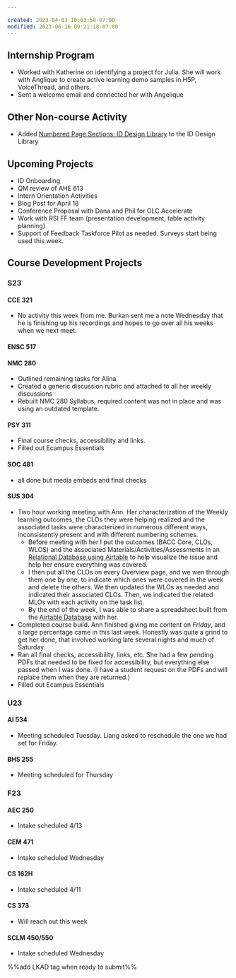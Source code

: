 ```yaml
---

created: 2023-04-03 10:03:58-07:00
modified: 2023-06-16 09:21:18-07:00
---
```


## Internship Program

- Worked with Katherine on identifying a project for Julia. She will work with Anglique to create active learning demo samples in H5P, VoiceThread, and others. 
- Sent a welcome email and connected her with Angelique

## Other Non-course Activity

- Added [Numbered Page Sections: ID Design Library](https://canvas.oregonstate.edu/courses/1732769/pages/numbered-page-sections?module_item_id=23139436) to the ID Design Library

## Upcoming Projects

- ID Onboarding
- QM review of AHE 613
- Intern Orientation Activities
- Blog Post for April 18
- Conference Proposal with Dana and Phil for OLC Accelerate
- Work with RSI FF team (presentation development, table activity planning)
- Support of Feedback Taskforce Pilot as needed. Surveys start being used this week. 

## Course Development Projects

### S23

#### CCE 321

- No activity this week from me. Burkan sent me a note Wednesday that he is finishing up his recordings and hopes to go over all his weeks when we next meet. 

#### ENSC 517

#### NMC 280

- Outlined remaining tasks for Alina
- Created a generic discussion rubric and attached to all her weekly discussions
- Rebuilt NMC 280 Syllabus, required content was not in place and was using an outdated template. 

#### PSY 311

- Final course checks, accessibility and links. 
- Filled out Ecampus Essentials

#### SOC 481

- all done but media embeds and final checks

#### SUS 304

- Two hour working meeting with Ann. Her characterization of the Weekly learning outcomes, the CLOs they were helping realized and the associated tasks were characterized in numerous different ways, inconsistently present and with different numbering schemes. 
	- Before meeting with her I put the outcomes (BACC Core, CLOs, WLOS) and the associated Materials/Activities/Assessments in an [Relational Database using Airtable](https://airtable.com/shrtm0WxOXDfJtPHO) to help visualize the issue and help her ensure everything was covered.
	- I then put all the CLOs on every Overview page, and we wen through them one by one, to indicate which ones were covered in the week and delete the others. We then updated the WLOs as needed and indicated their associated CLOs. Then, we indicated the related MLOs with each activity on the task list.
	- By the end of the week, I was able to share a spreadsheet built from the [Airtable Database](https://airtable.com/shrtm0WxOXDfJtPHO) with her.
- Completed course build. Ann finished giving me content on _Friday_, and a large percentage came in this last week. Honestly was quite a grind to get her done, that involved working late several nights and much of Saturday.
- Ran all final checks, accessibility, links, etc. She had a few pending PDFs that needed to be fixed for accessibility, but everything else passed when I was done. (I have a student request on the PDFs and will replace them when they are returned.)
- Filled out Ecampus Essentials

### U23

#### AI 534

- Meeting scheduled Tuesday. Liang asked to reschedule the one we had set for Friday. 

#### BHS 255

- Meeting scheduled for Thursday

### F23

#### AEC 250

- Intake scheduled 4/13

#### CEM 471

- Intake scheduled Wednesday

#### CS 162H

- Intake scheduled 4/11

#### CS 373

- Will reach out this week

#### SCLM 450/550

- Intake scheduled Wednesday

%%add LKAD tag when ready to submit%%